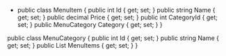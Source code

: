 - public class MenuItem
{
    public int Id { get; set; }
    public string Name { get; set; }
    public decimal Price { get; set; }
    public int CategoryId { get; set; }
    public MenuCategory Category { get; set; }
}

public class MenuCategory
{
    public int Id { get; set; }
    public string Name { get; set; }
    public List<MenuItem> MenuItems { get; set; }
}

